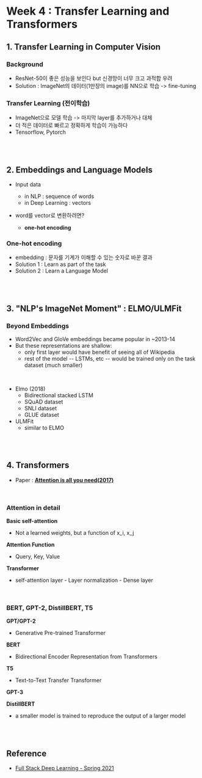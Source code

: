# Week 4 : Transfer Learning and Transformers

## 1. Transfer Learning in Computer Vision
### Background
- ResNet-50이 좋은 성능을 보인다 but 신경망이 너무 크고 과적합 우려
- Solution : ImageNet의 데이터(1만장의 image)를 NN으로 학습 -> fine-tuning

### Transfer Learning (전이학습)
- ImageNet으로 모델 학습 -> 마지막 layer를 추가하거나 대체
- 더 적은 데이터로 빠르고 정확하게 학습이 가능하다
- Tensorflow, Pytorch

<br>
<br>

## 2. Embeddings and Language Models
- Input data
  - in NLP : sequence of words
  - in Deep Learning : vectors

- word를 vector로 변환하려면?
  - **one-hot encoding**

### One-hot encoding
- embedding : 문자를 기계가 이해할 수 있는 숫자로 바꾼 결과 
- Solution 1 : Learn as part of the task
- Solution 2 : Learn a Language Model

<br>
<br>

## 3. "NLP's ImageNet Moment" : ELMO/ULMFit
### Beyond Embeddings
- Word2Vec and GloVe embeddings became popular in ~2013-14
- But these representations are shallow:
  - only first layer would have benefit of seeing all of Wikipedia
  - rest of the model -- LSTMs, etc -- would be trained only on the task dataset (much smaller)

<br>

- Elmo (2018)
  - Bidirectional stacked LSTM
  - SQuAD dataset
  - SNLI dataset
  - GLUE dataset
- ULMFit
  - similar to ELMO
 
<br>
<br>

## 4. Transformers
- Paper : [**Attention is all you need(2017)**](https://arxiv.org/abs/1706.03762)

<br>

### Attention in detail
**Basic self-attention**
- Not a learned weights, but a function of x_i, x_j

**Attention Function**
- Query, Key, Value

**Transformer**
- self-attention layer - Layer normalization - Dense layer

<br>

### BERT, GPT-2, DistillBERT, T5
**GPT/GPT-2**
- Generative Pre-trained Transformer

**BERT**
- Bidirectional Encoder Representation from Transformers

**T5**
- Text-to-Text Transfer Transformer

**GPT-3**

**DistillBERT**
- a smaller model is trained to reproduce the output of a larger model

<br>
<br>

## Reference
- [Full Stack Deep Learning - Spring 2021](https://fullstackdeeplearning.com/spring2021/)
